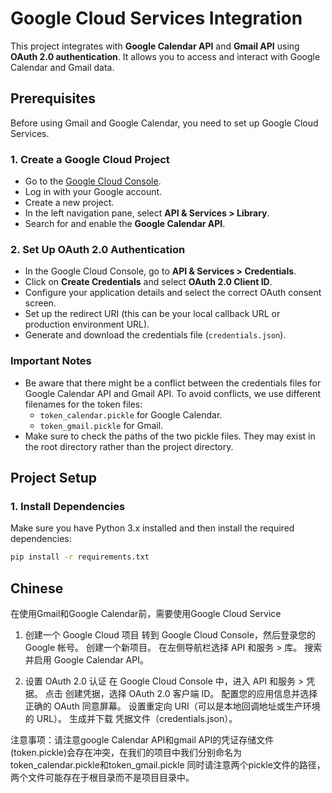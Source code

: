 # Google Cloud Services Integration

This project integrates with **Google Calendar API** and **Gmail API** using **OAuth 2.0 authentication**. It allows you to access and interact with Google Calendar and Gmail data.

## Prerequisites

Before using Gmail and Google Calendar, you need to set up Google Cloud Services.

### 1. Create a Google Cloud Project
- Go to the [Google Cloud Console](https://console.cloud.google.com/).
- Log in with your Google account.
- Create a new project.
- In the left navigation pane, select **API & Services > Library**.
- Search for and enable the **Google Calendar API**.

### 2. Set Up OAuth 2.0 Authentication
- In the Google Cloud Console, go to **API & Services > Credentials**.
- Click on **Create Credentials** and select **OAuth 2.0 Client ID**.
- Configure your application details and select the correct OAuth consent screen.
- Set up the redirect URI (this can be your local callback URL or production environment URL).
- Generate and download the credentials file (`credentials.json`).

### Important Notes
- Be aware that there might be a conflict between the credentials files for Google Calendar API and Gmail API. To avoid conflicts, we use different filenames for the token files:
  - `token_calendar.pickle` for Google Calendar.
  - `token_gmail.pickle` for Gmail.
- Make sure to check the paths of the two pickle files. They may exist in the root directory rather than the project directory.

## Project Setup

### 1. Install Dependencies
Make sure you have Python 3.x installed and then install the required dependencies:

```bash
pip install -r requirements.txt
```

Chinese
----------------
在使用Gmail和Google Calendar前，需要使用Google Cloud Service
1. 创建一个 Google Cloud 项目
转到 Google Cloud Console，然后登录您的 Google 帐号。
创建一个新项目。
在左侧导航栏选择 API 和服务 > 库。
搜索并启用 Google Calendar API。

2. 设置 OAuth 2.0 认证
在 Google Cloud Console 中，进入 API 和服务 > 凭据。
点击 创建凭据，选择 OAuth 2.0 客户端 ID。
配置您的应用信息并选择正确的 OAuth 同意屏幕。
设置重定向 URI（可以是本地回调地址或生产环境的 URL）。
生成并下载 凭据文件（credentials.json）。

注意事项：请注意google Calendar API和gmail API的凭证存储文件(token.pickle)会存在冲突，在我们的项目中我们分别命名为token_calendar.pickle和token_gmail.pickle
同时请注意两个pickle文件的路径，两个文件可能存在于根目录而不是项目目录中。
